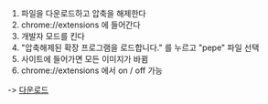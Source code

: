 1. 파일을 다운로드하고 압축을 해제한다
2. chrome://extensions 에 들어간다
3. 개발자 모드를 킨다
4. "압축해제된 확장 프로그램을 로드합니다." 를 누르고 "pepe" 파일 선택
5. 사이트에 들어가면 모든 이미지가 바뀜
6. chrome://extensions 에서 on / off 가능

-> [다운로드](https://docs.google.com/uc?export=download&id=1PJ6HrK1QScwWoPg3eeufjBIJCLH7C-63)
